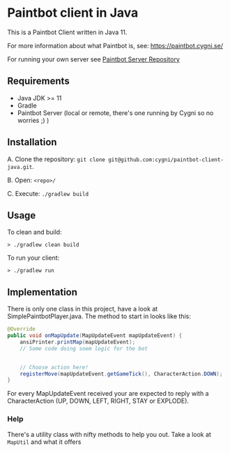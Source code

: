# Paintbot client in Java

This is a Paintbot Client written in Java 11. 

For more information about what Paintbot is, see: https://paintbot.cygni.se/

For running your own server see [Paintbot Server Repository](https://github.com/cygni/paintbot)

## Requirements

* Java JDK >= 11
* Gradle
* Paintbot Server (local or remote, there's one running by Cygni so no worries ;) )

## Installation

A. Clone the repository: `git clone git@github.com:cygni/paintbot-client-java.git`.

B. Open: `<repo>/`

C. Execute: `./gradlew build`

## Usage

To clean and build:
```
> ./gradlew clean build
```

To run your client:
```
> ./gradlew run
```

## Implementation

There is only one class in this project, have a look at SimplePaintbotPlayer.java. The method to start in looks like this:

```java
@Override
public void onMapUpdate(MapUpdateEvent mapUpdateEvent) {
    ansiPrinter.printMap(mapUpdateEvent);
    // Some code doing soem logic for the bot


    // Choose action here!
    registerMove(mapUpdateEvent.getGameTick(), CharacterAction.DOWN);
}
```

For every MapUpdateEvent received your are expected to reply with a CharacterAction (UP, DOWN, LEFT, RIGHT, STAY or EXPLODE). 

### Help
There's a utility class with nifty methods to help you out. Take a look at `MapUtil` and what it offers
